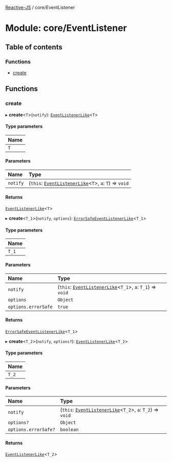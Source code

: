 [Reactive-JS](../README.md) / core/EventListener

# Module: core/EventListener

## Table of contents

### Functions

- [create](core_EventListener.md#create)

## Functions

### create

▸ **create**<`T`\>(`notify`): [`EventListenerLike`](../interfaces/core.EventListenerLike.md)<`T`\>

#### Type parameters

| Name |
| :------ |
| `T` |

#### Parameters

| Name | Type |
| :------ | :------ |
| `notify` | (`this`: [`EventListenerLike`](../interfaces/core.EventListenerLike.md)<`T`\>, `a`: `T`) => `void` |

#### Returns

[`EventListenerLike`](../interfaces/core.EventListenerLike.md)<`T`\>

▸ **create**<`T_1`\>(`notify`, `options`): [`ErrorSafeEventListenerLike`](../interfaces/core.ErrorSafeEventListenerLike.md)<`T_1`\>

#### Type parameters

| Name |
| :------ |
| `T_1` |

#### Parameters

| Name | Type |
| :------ | :------ |
| `notify` | (`this`: [`EventListenerLike`](../interfaces/core.EventListenerLike.md)<`T_1`\>, `a`: `T_1`) => `void` |
| `options` | `Object` |
| `options.errorSafe` | ``true`` |

#### Returns

[`ErrorSafeEventListenerLike`](../interfaces/core.ErrorSafeEventListenerLike.md)<`T_1`\>

▸ **create**<`T_2`\>(`notify`, `options?`): [`EventListenerLike`](../interfaces/core.EventListenerLike.md)<`T_2`\>

#### Type parameters

| Name |
| :------ |
| `T_2` |

#### Parameters

| Name | Type |
| :------ | :------ |
| `notify` | (`this`: [`EventListenerLike`](../interfaces/core.EventListenerLike.md)<`T_2`\>, `a`: `T_2`) => `void` |
| `options?` | `Object` |
| `options.errorSafe?` | `boolean` |

#### Returns

[`EventListenerLike`](../interfaces/core.EventListenerLike.md)<`T_2`\>
